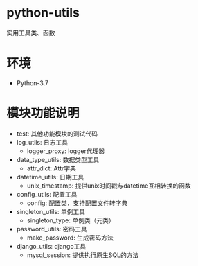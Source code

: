 # python-utils

实用工具类、函数

# 环境

- Python-3.7

# 模块功能说明

- test: 其他功能模块的测试代码
- log_utils: 日志工具
    - logger_proxy: logger代理器
- data_type_utils: 数据类型工具
    - attr_dict: Attr字典
- datetime_utils: 日期工具
    - unix_timestamp: 提供unix时间戳与datetime互相转换的函数
- config_utils: 配置工具
    - config: 配置类，支持配置文件转字典
- singleton_utils: 单例工具
    - singleton_type: 单例类（元类）
- password_utils: 密码工具
    - make_password: 生成密码方法
- django_utils: django工具
    - mysql_session: 提供执行原生SQL的方法
 